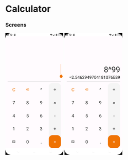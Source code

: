 # Calculator

### Screens

<img src="/screenshots/screen1.png" width="180px" align="center" />
<img src="/screenshots/screen2.png" width="180px" align="center" />
